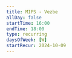 ```yaml
---
title: MIPS - Vezbe
allDay: false
startTime: 16:00
endTime: 18:00
type: recurring
daysOfWeek: [W]
startRecur: 2024-10-09
---
```

